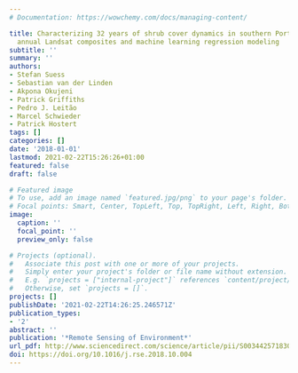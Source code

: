 ```yaml
---
# Documentation: https://wowchemy.com/docs/managing-content/

title: Characterizing 32 years of shrub cover dynamics in southern Portugal using
  annual Landsat composites and machine learning regression modeling
subtitle: ''
summary: ''
authors:
- Stefan Suess
- Sebastian van der Linden
- Akpona Okujeni
- Patrick Griffiths
- Pedro J. Leitão
- Marcel Schwieder
- Patrick Hostert
tags: []
categories: []
date: '2018-01-01'
lastmod: 2021-02-22T15:26:26+01:00
featured: false
draft: false

# Featured image
# To use, add an image named `featured.jpg/png` to your page's folder.
# Focal points: Smart, Center, TopLeft, Top, TopRight, Left, Right, BottomLeft, Bottom, BottomRight.
image:
  caption: ''
  focal_point: ''
  preview_only: false

# Projects (optional).
#   Associate this post with one or more of your projects.
#   Simply enter your project's folder or file name without extension.
#   E.g. `projects = ["internal-project"]` references `content/project/deep-learning/index.md`.
#   Otherwise, set `projects = []`.
projects: []
publishDate: '2021-02-22T14:26:25.246571Z'
publication_types:
- '2'
abstract: ''
publication: '*Remote Sensing of Environment*'
url_pdf: http://www.sciencedirect.com/science/article/pii/S0034425718304528
doi: https://doi.org/10.1016/j.rse.2018.10.004
---
```

